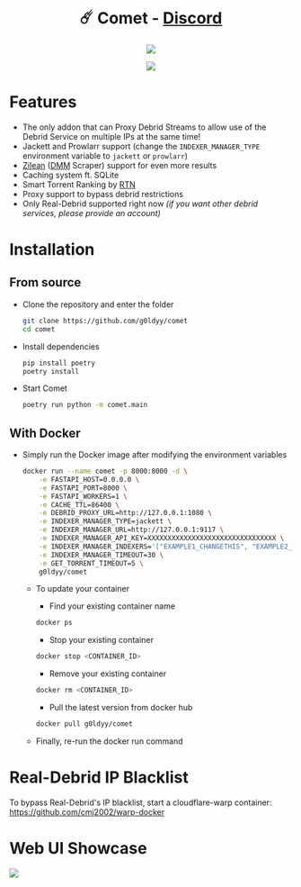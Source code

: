 <h1 align="center" id="title">☄️ Comet - <a href="https://discord.gg/rivenmedia">Discord</a></h1>
<p align="center"><img src="https://socialify.git.ci/g0ldyy/comet/image?description=1&font=Raleway&forks=1&issues=1&language=1&logo=https%3A%2F%2Fi.imgur.com%2FGj0KQwB.png&name=1&owner=1&pattern=Solid&pulls=1&stargazers=1&theme=Dark" /></p>
<p align="center">
  <a href="https://ko-fi.com/E1E7ZVMAD">
    <img src="https://ko-fi.com/img/githubbutton_sm.svg">
  </a>
</p>

# Features
- The only addon that can Proxy Debrid Streams to allow use of the Debrid Service on multiple IPs at the same time!
- Jackett and Prowlarr support (change the `INDEXER_MANAGER_TYPE` environment variable to `jackett` or `prowlarr`)
- [Zilean](https://github.com/iPromKnight/zilean) ([DMM](https://hashlists.debridmediamanager.com/) Scraper) support for even more results
- Caching system ft. SQLite
- Smart Torrent Ranking by [RTN](https://github.com/dreulavelle/rank-torrent-name)
- Proxy support to bypass debrid restrictions
- Only Real-Debrid supported right now *(if you want other debrid services, please provide an account)*

# Installation
## From source
- Clone the repository and enter the folder
    ```sh
    git clone https://github.com/g0ldyy/comet
    cd comet
    ```
- Install dependencies
    ```sh
    pip install poetry
    poetry install
    ````
- Start Comet
    ```sh
    poetry run python -m comet.main
    ````

## With Docker
- Simply run the Docker image after modifying the environment variables
  ```sh
  docker run --name comet -p 8000:8000 -d \
      -e FASTAPI_HOST=0.0.0.0 \
      -e FASTAPI_PORT=8000 \
      -e FASTAPI_WORKERS=1 \
      -e CACHE_TTL=86400 \
      -e DEBRID_PROXY_URL=http://127.0.0.1:1080 \
      -e INDEXER_MANAGER_TYPE=jackett \
      -e INDEXER_MANAGER_URL=http://127.0.0.1:9117 \
      -e INDEXER_MANAGER_API_KEY=XXXXXXXXXXXXXXXXXXXXXXXXXXXXXXXX \
      -e INDEXER_MANAGER_INDEXERS='["EXAMPLE1_CHANGETHIS", "EXAMPLE2_CHANGETHIS"]' \
      -e INDEXER_MANAGER_TIMEOUT=30 \
      -e GET_TORRENT_TIMEOUT=5 \
      g0ldyy/comet
  ```
    - To update your container

        - Find your existing container name
      ```sh
      docker ps
      ```

        - Stop your existing container
      ```sh
      docker stop <CONTAINER_ID>
      ```

        - Remove your existing container
      ```sh
      docker rm <CONTAINER_ID>
      ```

        - Pull the latest version from docker hub
      ```sh
      docker pull g0ldyy/comet
      ```

    - Finally, re-run the docker run command

# Real-Debrid IP Blacklist
To bypass Real-Debrid's IP blacklist, start a cloudflare-warp container: https://github.com/cmj2002/warp-docker

# Web UI Showcase
<img src="https://i.imgur.com/SaD365F.png" />
